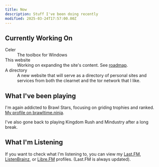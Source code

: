 ```yaml
---
title: Now
description: Stuff I've been doing recently
modified: 2025-03-24T17:57:00.00Z
---
```


## Currently Working On

<dl>
  <dt>Celer</dt>
  <dd>The toolbox for Windows</dd>
  <dt>This website</dt>
  <dd>Working on expanding the site's content. See <a href="/roadmap">roadmap</a>.</dd>
    <dt>A directory</dt>
  <dd>A new website that will serve as a directory of personal sites and services from both the clearnet and the tor network that I like.</dd>
</dl>

## What I've been playing

I'm again addicted to Brawl Stars, focusing on griding trophies and ranked. [My profile on brawltime.ninja](https://brawltime.ninja/profile/YRGCY0PJQ).

I've also gone back to playing Kingdom Rush and Mindustry after a long break.

## What I'm Listening

If you want to check what I'm listening to, you can view my [Last.FM](https://www.last.fm/user/ReduxFlakes), [ListenBrainz](https://listenbrainz.org/user/reduxflakes/), or [Libre.FM](https://libre.fm/user/reduxflakes) profiles. (Last.FM is always updated).
